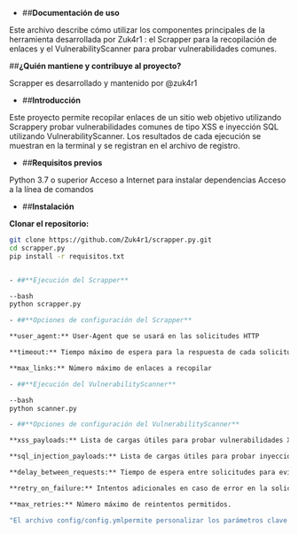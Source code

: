 - ##**Documentación de uso**

Este archivo describe cómo utilizar los componentes principales de la herramienta desarrollada por Zuk4r1 : el Scrapper para la recopilación de enlaces y el VulnerabilityScanner para probar vulnerabilidades comunes.

##**¿Quién mantiene y contribuye al proyecto?**

Scrapper es desarrollado y mantenido por @zuk4r1

- ##**Introducción**

Este proyecto permite recopilar enlaces de un sitio web objetivo utilizando Scrappery probar vulnerabilidades comunes de tipo XSS e inyección SQL utilizando VulnerabilityScanner. Los resultados de cada ejecución se muestran en la terminal y se registran en el archivo de registro.

- ##**Requisitos previos**

Python 3.7 o superior
Acceso a Internet para instalar dependencias
Acceso a la línea de comandos

- ##**Instalación**

**Clonar el repositorio:**

```bash
git clone https://github.com/Zuk4r1/scrapper.py.git
cd scrapper.py
pip install -r requisitos.txt


- ##**Ejecución del Scrapper**

--bash
python scrapper.py

- ##**Opciones de configuración del Scrapper**

**user_agent:** User-Agent que se usará en las solicitudes HTTP

**timeout:** Tiempo máximo de espera para la respuesta de cada solicitud

**max_links:** Número máximo de enlaces a recopilar

- ##**Ejecución del VulnerabilityScanner**

--bash
python scanner.py

- ##**Opciones de configuración del VulnerabilityScanner**

**xss_payloads:** Lista de cargas útiles para probar vulnerabilidades XSS

**sql_injection_payloads:** Lista de cargas útiles para probar inyecciones SQL

**delay_between_requests:** Tiempo de espera entre solicitudes para evitar ser bloqueado

**retry_on_failure:** Intentos adicionales en caso de error en la solicitud

**max_retries:** Número máximo de reintentos permitidos.

"El archivo config/config.ymlpermite personalizar los parámetros clave para ambas herramientas."
